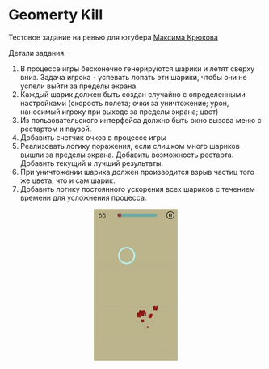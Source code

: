 # Geomerty Kill
Тестовое задание на ревью для ютубера [Максима Крюкова](https://www.youtube.com/channel/UCCrLQKMtF_FwOeDgTUuOksw) 

Детали задания:
1. В процессе игры бесконечно генерируются шарики и летят сверху вниз. Задача игрока - успевать лопать эти шарики, чтобы они не успели выйти за пределы экрана.
2. Каждый шарик должен быть создан случайно с определенными настройками (скорость полета; очки за уничтожение; урон, наносимый игроку при выходе за пределы экрана; цвет)
3. Из пользовательского интерфейса должно быть окно вызова меню с рестартом и паузой.
4. Добавить счетчик очков в процессе игры
5. Реализовать логику поражения, если слишком много шариков вышли за пределы экрана. Добавить возможность рестарта. Добавить текущий и лучший результаты.
6. При уничтожении шарика должен производится взрыв частиц того же цвета, что и сам шарик.
7. Добавить логику постоянного ускорения всех шариков с течением времени для усложнения процесса.

<p align="center">
  <img src="gameplay.gif" alt="gameplay" />
</p>
